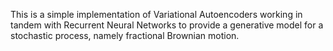 This is a simple implementation of Variational Autoencoders working in tandem 
with Recurrent Neural Networks to provide a generative model for a stochastic
process, namely fractional Brownian motion.